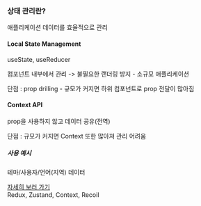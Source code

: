 <div>
<h3>
 상태 관리란?
</h3>
 <p>
  애플리케이션 데이터를 효율적으로 관리<br>
 </p>
</div>
<div>
 <h4>Local State Management</h4>
 <p>
  useState, useReducer
 </p>
 <p>컴포넌트 내부에서 관리 -> 불필요한 랜더링 방지 - 소규모 애플리케이션</p>
 <p>단점 : prop drilling - 규모가 커지면 하위 컴포넌트로 prop 전달이 많아짐</p>

 <h4>Context API</h4>
 <p>
  prop을 사용하지 않고 데이터 공유(전역)
 </p>
 <p>단점 : 규모가 커지면 Context 또한 많아져 관리 어려움</p>
 <h5>사용 예시</h5>
 <p>테마/사용자/언어(지역) 데이터</p>
 <a href="https://react.dev/learn/scaling-up-with-reducer-and-context">자세히 보러 가기</a>
</div>
 Redux, Zustand, Context, Recoil

